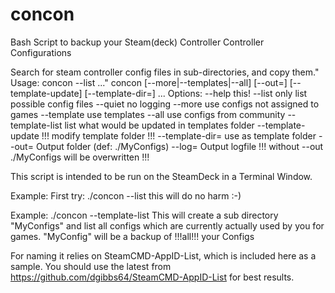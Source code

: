 # concon
Bash Script to backup your Steam(deck) Controller Controller Configurations

Search for steam controller config files in sub-directories, and copy them."
Usage: concon --list <Config-Dir> ..."
       concon [--more|--templates|--all] [--out=<Output-Dir>] [--template-update] [--template-dir=<Template-Dir>] <Config-Dir> ...
Options:
       --help             this!
       --list             only list possible config files
       --quiet            no logging
       --more             use configs not assigned to games
       --template         use templates
       --all              use configs from community
       --template-list    list what would be updated in templates folder
       --template-update  !!! modify template folder !!!
       --template-dir=    use as template folder
       --out=             Output folder (def: ./MyConfigs)
       --log=             Output logfile
 !!! without --out ./MyConfigs will be overwritten !!!

This script is intended to be run on the SteamDeck in a Terminal Window.

Example:
First try: ./concon --list
this will do no harm :-)

Example:
./concon --template-list
This will create a sub directory "MyConfigs" and list all configs which are currently actually used by you for games.
"MyConfig" will be a backup of !!!all!!! your Configs


For naming it relies on SteamCMD-AppID-List, which is included here as a sample. You should use the latest from https://github.com/dgibbs64/SteamCMD-AppID-List for best results.
